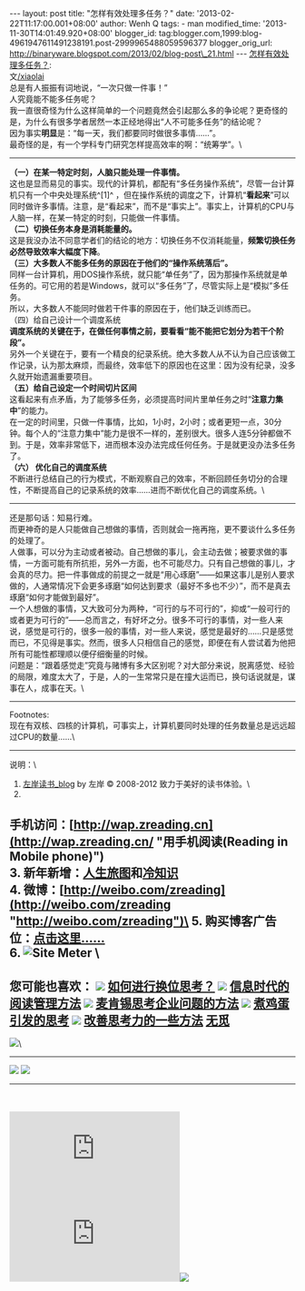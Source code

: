 --- layout: post title: "怎样有效处理多任务？" date:
'2013-02-22T11:17:00.001+08:00' author: Wenh Q tags: - man
modified\_time: '2013-11-30T14:01:49.920+08:00' blogger\_id:
tag:blogger.com,1999:blog-4961947611491238191.post-2999965488059596377
blogger\_orig\_url:
http://binaryware.blogspot.com/2013/02/blog-post\_21.html ---
[怎样有效处理多任务？](http://zreading.cn.feedsportal.com/c/35042/f/647833/s/28d01e1a/l/0L0Szreading0Bcn0Carchives0C36240Bhtml/story01.htm):
\
文[/xiaolai](http://lixiaolai.com/)\
总是有人振振有词地说，“一次只做一件事！”\
人究竟能不能多任务呢？\
我一直很奇怪为什么这样简单的一个问题竟然会引起那么多的争论呢？更奇怪的是，为什么有很多学者居然一本正经地得出“人不可能多任务”的结论呢？\
因为事实**明显**是：“每一天，我们都要同时做很多事情……”。\
最奇怪的是，有一个学科专门研究怎样提高效率的啊：“统筹学”。\

* * * * *

**（一）在某一特定时刻，人脑只能处理一件事情。**\
这也是显而易见的事实。现代的计算机，都配有“多任务操作系统”，尽管一台计算机只有一个中央处理系统^[1]^ ，但在操作系统的调度之下，计算机“**看起来**”可以同时做许多事情。注意，是“看起来”，而不是“事实上”。事实上，计算机的CPU与人脑一样，在某一特定的时刻，只能做一件事情。\
**（二）切换任务本身是消耗能量的。**\
这是我没办法不同意学者们的结论的地方：切换任务不仅消耗能量，**频繁切换任务必然导致效率大幅度下降**。\
**（三）大多数人不能多任务的原因在于他们的“操作系统落后”。**\
同样一台计算机，用DOS操作系统，就只能“单任务”了，因为那操作系统就是单任务的。可它用的若是Windows，就可以“多任务”了，尽管实际上是“模拟”多任务。\
所以，大多数人不能同时做若干件事的原因在于，他们缺乏训练而已。\
（四）给自己设计一个调度系统\
**调度系统的关键在于，在做任何事情之前，要看看“能不能把它划分为若干个阶段”。**\
另外一个关键在于，要有一个精良的纪录系统。绝大多数人从不认为自己应该做工作记录，认为那太麻烦，而最终，效率低下的原因也在这里：因为没有纪录，没多久就开始遗漏重要项目。\
**（五）给自己设定一个时间切片区间**\
这看起来有点矛盾，为了能够多任务，必须提高时间片里单任务之时“**注意力集中**”的能力。\
在一定的时间里，只做一件事情，比如，1小时，2小时；或者更短一点，30分钟。每个人的“注意力集中”能力是很不一样的，差别很大。很多人连5分钟都做不到。于是，效率非常低下，进而根本没办法完成任何任务。于是就更没办法多任务了。\
**（六） 优化自己的调度系统**\
不断进行总结自己的行为模式，不断观察自己的效率，不断回顾任务切分的合理性，不断提高自己的记录系统的效率……进而不断优化自己的调度系统。\

* * * * *

还是那句话：知易行难。\
而更神奇的是人只能做自己想做的事情，否则就会一拖再拖，更不要谈什么多任务的处理了。\
人做事，可以分为主动或者被动。自己想做的事儿，会主动去做；被要求做的事情，一方面可能有所抗拒，另外一方面，也不可能尽力。只有自己想做的事儿，才会真的尽力。把一件事做成的前提之一就是“用心琢磨”——如果这事儿是别人要求做的，人通常情况下会更多琢磨“如何达到要求（最好不多也不少）”，而不是真去琢磨“如何才能做到最好”。\
一个人想做的事情，又大致可分为两种，“可行的与不可行的”，抑或“一般可行的或者更为可行的”——总而言之，有好坏之分。很多不可行的事情，对一些人来说，感觉是可行的，很多一般的事情，对一些人来说，感觉是最好的……只是感觉而已，不见得是事实。然而，很多人只相信自己的感觉，即便在有人尝试着为他把所有可能性都理顺以便仔细衡量的时候。\
问题是：“跟着感觉走”究竟与赌博有多大区别呢？对大部分来说，脱离感觉、经验的局限，难度太大了，于是，人的一生常常只是在撞大运而已，换句话说就是，谋事在人，成事在天。\

* * * * *

Footnotes:\
现在有双核、四核的计算机，可事实上，计算机要同时处理的任务数量总是远远超过CPU的数量……\

* * * * *

说明：\
1. [左岸读书\_blog](http://zreading.cn/) by 左岸 © 2008-2012
致力于美好的读书体验。\
2.
手机访问：[http://wap.zreading.cn](http://wap.zreading.cn/ "用手机阅读(Reading in Mobile phone)")\
3.
新年新增：[人生旅图](http://www.zreading.net/ "人生旅图")和[冷知识](http://www.zreading.net/lenzhishi "冷知识")\
4.
微博：[http://weibo.com/zreading](http://weibo.com/zreading "http://weibo.com/zreading")\
5.
购买博客广告位：[点击这里……](http://www.zreading.cn/about#ad "看了会心动!")\
6. ![Site Meter](http://s12.sitemeter.com/meter.asp?site=s12zxfclz) \
  ------------------------------------------------------------------------------------------------------------------------------------------------------------------------------------------------------------------------------------------------
  **您可能也喜欢：**
  ![](http://static.wumii.cn/images/widget/widget_solidPoint.gif) [如何进行换位思考？](http://app.wumii.com/ext/redirect?url=http%3A%2F%2Fwww.zreading.cn%2Farchives%2F2396.html&from=http%3A%2F%2Fwww.zreading.cn%2Farchives%2F3624.html)
  ![](http://static.wumii.cn/images/widget/widget_solidPoint.gif) [信息时代的阅读管理方法](http://app.wumii.com/ext/redirect?url=http%3A%2F%2Fwww.zreading.cn%2Farchives%2F2624.html&from=http%3A%2F%2Fwww.zreading.cn%2Farchives%2F3624.html)
  ![](http://static.wumii.cn/images/widget/widget_solidPoint.gif) [麦肯锡思考企业问题的方法](http://app.wumii.com/ext/redirect?url=http%3A%2F%2Fwww.zreading.cn%2Farchives%2F1545.html&from=http%3A%2F%2Fwww.zreading.cn%2Farchives%2F3624.html)
  ![](http://static.wumii.cn/images/widget/widget_solidPoint.gif) [煮鸡蛋引发的思考](http://app.wumii.com/ext/redirect?url=http%3A%2F%2Fwww.zreading.cn%2Farchives%2F162.html&from=http%3A%2F%2Fwww.zreading.cn%2Farchives%2F3624.html)
  ![](http://static.wumii.cn/images/widget/widget_solidPoint.gif) [改善思考力的一些方法](http://app.wumii.com/ext/redirect?url=http%3A%2F%2Fwww.zreading.cn%2Farchives%2F977.html&from=http%3A%2F%2Fwww.zreading.cn%2Farchives%2F3624.html)
  [无觅](http://www.wumii.com/widget/relatedItems "无觅相关文章插件")
  ------------------------------------------------------------------------------------------------------------------------------------------------------------------------------------------------------------------------------------------------

![](http://zreading.cn.feedsportal.com/c/35042/f/647833/s/28d01e1a/mf.gif)\
  ------------------------------------------------------------------------------------------------------------------------------------------------------------------------------------------------------------------------------------------------------------------------------ -----------------------------------------------------------------------------------------------------------------------------------------------------------------------------------------------------------------------------------------------------------------
  [![](http://res3.feedsportal.com/images/emailthis2.gif)](http://share.feedsportal.com/viral/sendEmail.cfm?lang=en&title=%E6%80%8E%E6%A0%B7%E6%9C%89%E6%95%88%E5%A4%84%E7%90%86%E5%A4%9A%E4%BB%BB%E5%8A%A1%EF%BC%9F&link=http%3A%2F%2Fwww.zreading.cn%2Farchives%2F3624.html)   [![](http://res3.feedsportal.com/images/bookmark.gif)](http://res.feedsportal.com/viral/bookmark.cfm?title=%E6%80%8E%E6%A0%B7%E6%9C%89%E6%95%88%E5%A4%84%E7%90%86%E5%A4%9A%E4%BB%BB%E5%8A%A1%EF%BC%9F&link=http%3A%2F%2Fwww.zreading.cn%2Farchives%2F3624.html)
  ------------------------------------------------------------------------------------------------------------------------------------------------------------------------------------------------------------------------------------------------------------------------------ -----------------------------------------------------------------------------------------------------------------------------------------------------------------------------------------------------------------------------------------------------------------

\
\
[![](http://da.feedsportal.com/r/158873174314/u/0/f/647833/c/35042/s/28d01e1a/a2.img)](http://da.feedsportal.com/r/158873174314/u/0/f/647833/c/35042/s/28d01e1a/a2.htm)![](http://pi.feedsportal.com/r/158873174314/u/0/f/647833/c/35042/s/28d01e1a/a2t.img)![](http://www1.feedsky.com/t1/717526740/clzzxf/feedsky/s.gif?r=http://zreading.cn.feedsportal.com/c/35042/f/647833/s/28d01e1a/l/0L0Szreading0Bcn0Carchives0C36240Bhtml/story01.htm)
